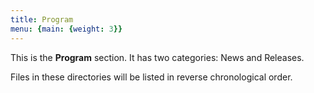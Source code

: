 ```yaml
---
title: Program
menu: {main: {weight: 3}}
---
```


This is the **Program** section. It has two categories: News and Releases.

Files in these directories will be listed in reverse chronological order.
